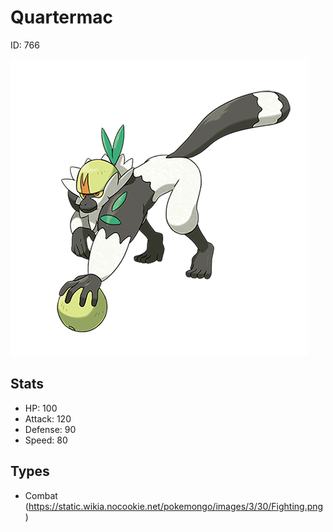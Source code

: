 # Quartermac


ID: 766

![](https://raw.githubusercontent.com/PokeAPI/sprites/master/sprites/pokemon/other/official-artwork/766.png "Quartermac")

## Stats


 - HP: 100
 - Attack: 120
 - Defense: 90
 - Speed: 80

## Types


 - Combat (https://static.wikia.nocookie.net/pokemongo/images/3/30/Fighting.png)
